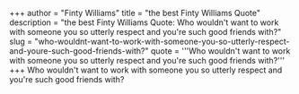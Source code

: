 +++
author = "Finty Williams"
title = "the best Finty Williams Quote"
description = "the best Finty Williams Quote: Who wouldn't want to work with someone you so utterly respect and you're such good friends with?"
slug = "who-wouldnt-want-to-work-with-someone-you-so-utterly-respect-and-youre-such-good-friends-with?"
quote = '''Who wouldn't want to work with someone you so utterly respect and you're such good friends with?'''
+++
Who wouldn't want to work with someone you so utterly respect and you're such good friends with?
